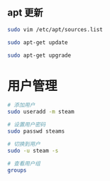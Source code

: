 ## apt 更新

```bash
sudo vim /etc/apt/sources.list

sudo apt-get update

sudo apt-get upgrade
```

# 用户管理

```bash
# 添加用户
sudo useradd -m steam

# 设置用户密码
sudo passwd steams

# 切换到用户
sudo -u steam -s

# 查看用户组
groups
```
